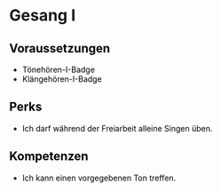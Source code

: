 # Gesang I

## <span style="color: rgb(0, 0, 0);">Voraussetzungen</span>

- <span style="color: rgb(0, 0, 0);">Tönehören-I-Badge</span>
- <span style="color: rgb(0, 0, 0);">Klängehören-I-Badge</span>

## <span style="color: rgb(0, 0, 0);">Perks</span>

- <span style="color: rgb(0, 0, 0);">Ich darf während der Freiarbeit alleine Singen üben.</span>

## <span style="color: rgb(0, 0, 0);">Kompetenzen</span>

- <span style="color: rgb(0, 0, 0);">Ich kann einen vorgegebenen Ton treffen.</span>

&nbsp;